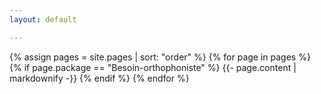 ```yaml
---
layout: default

---
```


{% assign pages = site.pages | sort: "order" %}
{% for page in pages %}
 {% if page.package == "Besoin-orthophoniste" %}
    {{- page.content | markdownify -}}
  {% endif %}
{% endfor %}